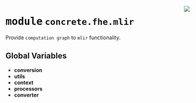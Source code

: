 <!-- markdownlint-disable -->

<a href="../../tempdirectoryforapidocs/.venvtrash/lib/python3.10/site-packages/concrete/fhe/mlir/__init__.py#L0"><img align="right" style="float:right;" src="https://img.shields.io/badge/-source-cccccc?style=flat-square"></a>

# <kbd>module</kbd> `concrete.fhe.mlir`
Provide `computation graph` to `mlir` functionality. 

**Global Variables**
---------------
- **conversion**
- **utils**
- **context**
- **processors**
- **converter**


